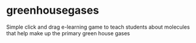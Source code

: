 # greenhousegases
Simple click and drag e-learning game to teach students about molecules that  help make up the primary green house gases
